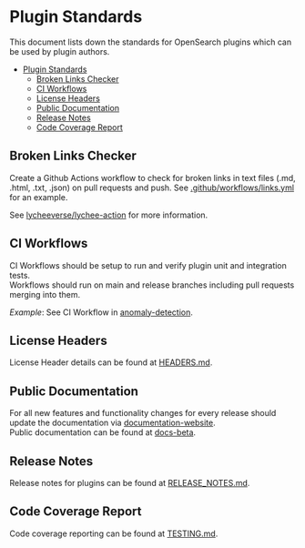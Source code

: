 # Plugin Standards

This document lists down the standards for OpenSearch plugins which can be used by plugin authors.

- [Plugin Standards](#plugin-standards)
  - [Broken Links Checker](#broken-links-checker)
  - [CI Workflows](#ci-workflows)
  - [License Headers](#license-headers)
  - [Public Documentation](#public-documentation)
  - [Release Notes](#release-notes)  
  - [Code Coverage Report](#code-coverage-report)

## Broken Links Checker

Create a Github Actions workflow to check for broken links in text files (.md, .html, .txt, .json) on pull requests and push. See [.github/workflows/links.yml](.github/workflows/links.yml) for an example.

See [lycheeverse/lychee-action](https://github.com/lycheeverse/lychee-action) for more information.

## CI Workflows

CI Workflows should be setup to run and verify plugin unit and integration tests.  
Workflows should run on main and release branches including pull requests merging into them.

_Example_: See CI Workflow in [anomaly-detection](https://github.com/opensearch-project/anomaly-detection/blob/main/.github/workflows/CI.yml). 

## License Headers

License Header details can be found at [HEADERS.md](HEADERS.md).

## Public Documentation

For all new features and functionality changes for every release should update the documentation via [documentation-website](https://github.com/opensearch-project/documentation-website).  
Public documentation can be found at [docs-beta](https://docs-beta.opensearch.org/).

## Release Notes

Release notes for plugins can be found at [RELEASE_NOTES.md](RELEASE_NOTES.md).

## Code Coverage Report

Code coverage reporting can be found at [TESTING.md](TESTING.md).

